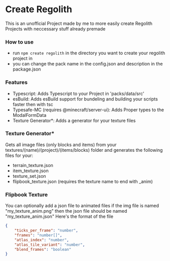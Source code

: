 # Create Regolith

This is an unofficial Project made by me to more easily
create Regolith Projects with neccessary stuff already premade

### How to use

-   run `npm create regolith` in the directory you want to create your regolith project in
-   you can change the pack name in the config.json and description in the package.json

### Features

-   Typescript: Adds Typescript to your Project in 'packs/data/src'
-   esBuild: Adds esBuild support for bundeling and building your scripts faster then with tsc
-   Typesafe-MC (requires @minecraft/server-ui): Adds Proper types to the ModalFormData
-   Texture Generator\*: Adds a generator for your texture files

### Texture Generator\*

Gets all image files (only blocks and items) from your textures/(name)/(project)/(items/blocks)
folder and generates the following files for your:

-   terrain_texture.json
-   item_texture.json
-   texture_set.json
-   flipbook_texture.json (requires the texture name to end with \_anim)

### Flipbook Texture

You can optionally add a json file to animated files
if the img file is named "my_texture_anim.png"
then the json file should be named "my_texture_anim.json"
Here's the format of the file

```json
{
    "ticks_per_frame": "number",
    "frames": "number[]",
    "atlas_index": "number",
    "atlas_tile_variant": "number",
    "blend_frames": "boolean"
}
```
